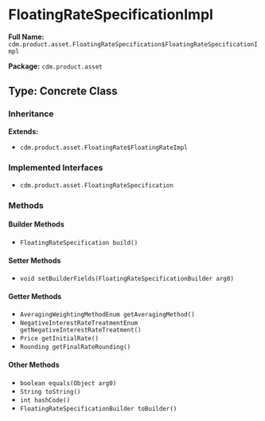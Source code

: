 # FloatingRateSpecificationImpl

**Full Name:** `cdm.product.asset.FloatingRateSpecification$FloatingRateSpecificationImpl`

**Package:** `cdm.product.asset`

## Type: Concrete Class

### Inheritance

**Extends:**
- `cdm.product.asset.FloatingRate$FloatingRateImpl`

### Implemented Interfaces

- `cdm.product.asset.FloatingRateSpecification`

### Methods

#### Builder Methods

- `FloatingRateSpecification build()`

#### Setter Methods

- `void setBuilderFields(FloatingRateSpecificationBuilder arg0)`

#### Getter Methods

- `AveragingWeightingMethodEnum getAveragingMethod()`
- `NegativeInterestRateTreatmentEnum getNegativeInterestRateTreatment()`
- `Price getInitialRate()`
- `Rounding getFinalRateRounding()`

#### Other Methods

- `boolean equals(Object arg0)`
- `String toString()`
- `int hashCode()`
- `FloatingRateSpecificationBuilder toBuilder()`

